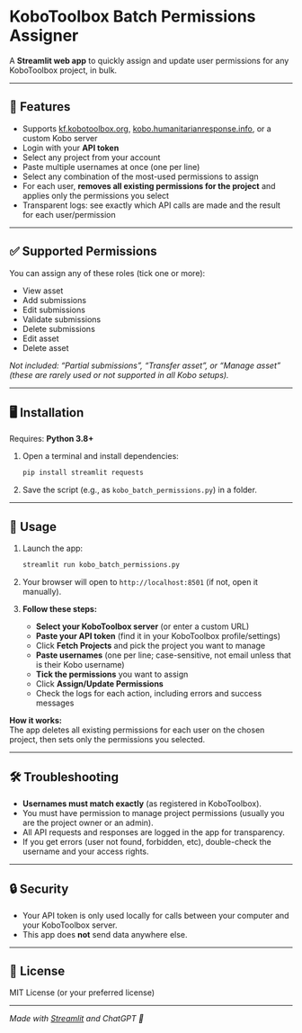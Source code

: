 # KoboToolbox Batch Permissions Assigner

A **Streamlit web app** to quickly assign and update user permissions for any KoboToolbox project, in bulk.

---

## 🚀 Features

- Supports [kf.kobotoolbox.org](https://kf.kobotoolbox.org), [kobo.humanitarianresponse.info](https://kobo.humanitarianresponse.info), or a custom Kobo server
- Login with your **API token**
- Select any project from your account
- Paste multiple usernames at once (one per line)
- Select any combination of the most-used permissions to assign
- For each user, **removes all existing permissions for the project** and applies only the permissions you select
- Transparent logs: see exactly which API calls are made and the result for each user/permission

---

## ✅ Supported Permissions

You can assign any of these roles (tick one or more):

- View asset
- Add submissions
- Edit submissions
- Validate submissions
- Delete submissions
- Edit asset
- Delete asset

*Not included: “Partial submissions”, “Transfer asset”, or “Manage asset” (these are rarely used or not supported in all Kobo setups).*

---

## 🖥️ Installation

Requires: **Python 3.8+**

1. Open a terminal and install dependencies:

    ```bash
    pip install streamlit requests
    ```

2. Save the script (e.g., as `kobo_batch_permissions.py`) in a folder.

---

## 🏁 Usage

1. Launch the app:

    ```bash
    streamlit run kobo_batch_permissions.py
    ```

2. Your browser will open to `http://localhost:8501` (if not, open it manually).

3. **Follow these steps:**
    - **Select your KoboToolbox server** (or enter a custom URL)
    - **Paste your API token** (find it in your KoboToolbox profile/settings)
    - Click **Fetch Projects** and pick the project you want to manage
    - **Paste usernames** (one per line; case-sensitive, not email unless that is their Kobo username)
    - **Tick the permissions** you want to assign
    - Click **Assign/Update Permissions**
    - Check the logs for each action, including errors and success messages

**How it works:**  
The app deletes all existing permissions for each user on the chosen project, then sets only the permissions you selected.

---

## 🛠️ Troubleshooting

- **Usernames must match exactly** (as registered in KoboToolbox).
- You must have permission to manage project permissions (usually you are the project owner or an admin).
- All API requests and responses are logged in the app for transparency.
- If you get errors (user not found, forbidden, etc), double-check the username and your access rights.

---

## 🔒 Security

- Your API token is only used locally for calls between your computer and your KoboToolbox server.
- This app does **not** send data anywhere else.

---

## 📜 License

MIT License (or your preferred license)

---

_Made with [Streamlit](https://streamlit.io/) and ChatGPT 🤖_
